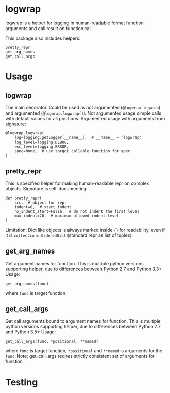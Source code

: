 logwrap
=======

logwrap is a helper for logging in human-readable format function arguments and call result on function call.

This package also includes helpers:

    pretty_repr
    get_arg_names
    get_call_args
    
Usage
=====

logwrap
-------
The main decorator. Could be used as not argumented (`@logwrap.logwrap`) and argumented (`@logwrap.logwrap()`).
Not argumented usage simple calls with default values for all positions.
Argumented usage with arguments from signature:

    @logwrap.logwrap(
        log=logging.getLogger(__name__),  # __name__ = 'logwrap'
        log_level=logging.DEBUG,
        exc_level=logging.ERROR,
        spec=None,  # use target callable function for spec
    )

pretty_repr
-----------
This is specified helper for making human-readable repr on complex objects.
Signature is self-documenting:

    def pretty_repr(
        src,  # object for repr
        indent=0,  # start indent
        no_indent_start=False,  # do not indent the first level
        max_indent=20,  # maximum allowed indent level
    )
    
Limitation: Dict like objects is always marked inside `{}` for readability, even if it is `collections.OrderedDict` (standard repr as list of tuples).

get_arg_names
-------------
Get argument names for function. This is multiple python versions supporting helper, due to differences between Python 2.7 and Python 3.3+
Usage:

    get_arg_names(func)

where `func` is target function.

get_call_args
-------------
Get call arguments bound to argument names for function. This is multiple python versions supporting helper, due to differences between Python 2.7 and Python 3.5+
Usage:

    get_call_args(func, *positional, **named)
    
where `func` is target function, `*positional` and `**named` is arguments for the `func`.
Note: get_call_args reqires strictly consistent set of arguments for function.

Testing
=======